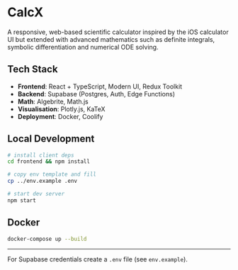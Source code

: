 # CalcX

A responsive, web-based scientific calculator inspired by the iOS calculator UI but extended with advanced mathematics such as definite integrals, symbolic differentiation and numerical ODE solving.

## Tech Stack

* **Frontend**: React + TypeScript, Modern UI, Redux Toolkit
* **Backend**: Supabase (Postgres, Auth, Edge Functions)
* **Math**: Algebrite, Math.js
* **Visualisation**: Plotly.js, KaTeX
* **Deployment**: Docker, Coolify

## Local Development

```bash
# install client deps
cd frontend && npm install

# copy env template and fill
cp ../env.example .env

# start dev server
npm start
```

## Docker

```bash
docker-compose up --build
```

---

For Supabase credentials create a `.env` file (see `env.example`). 